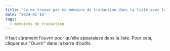 ```yaml
---
title: "Je ne trouve pas ma mémoire de traduction dans la liste avec les autres dans l’affichage des mémoires de traduction. C’est ennuyant."
date: "2024-01-16"
tags:
  - mémoires de traduction
---
```


Il faut sûrement l’ouvrir pour qu’elle apparaisse dans la liste. Pour cela, cliquer sur "Ouvrir" dans la barre d’outils.


